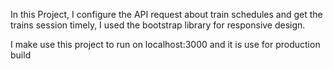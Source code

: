 In this Project, I configure the API request about train schedules and get the trains session timely, I used the bootstrap  library for responsive design. 

I make use this project to run on localhost:3000 and it is use for production build
